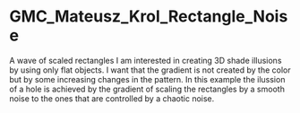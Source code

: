# GMC_Mateusz_Krol_Rectangle_Noise
A wave of scaled rectangles
I am interested in creating 3D shade illusions by using only flat objects. I want that the gradient is not created by the color but by some increasing changes in the pattern. In this example the ilussion of a hole is achieved by the gradient of scaling the rectangles by a smooth noise to the ones that are controlled by a chaotic noise.

